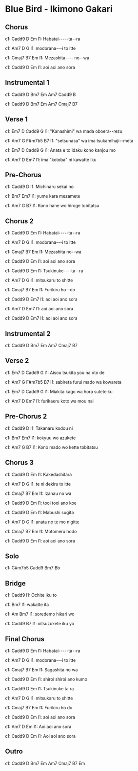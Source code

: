 ---
---

# Blue Bird - Ikimono Gakari

## Chorus
 
c1:       Cadd9 D   Em
l1: Habatai-----ta--ra 

c1:        Am7 D    G
l1: modorana---i to itte 

c1:         Cmaj7 B7  Em
l1: Mezashita---- no--wa 

c1: Cadd9 D     Em
l1: aoi aoi ano sora 

## Instrumental 1
 
c1: Cadd9 D Bm7 Em Am7  Cadd9 B

c1: Cadd9 D Bm7 Em Am7  Cmaj7 B7

## Verse 1
 
c1:         Em7       D Cadd9   G
l1: "Kanashimi" wa mada oboera--rezu 

c1:         Am7     G     F#m7b5    B7
l1: "setsunasa" wa ima tsukamihaji--meta 

c1:       Em7       D     Cadd9  G
l1: Anata e to idaku kono kanjou mo 

c1:          Am7  D        Em7
l1: ima "kotoba" ni kawatte iku 

## Pre-Chorus
 
c1:        Cadd9  D
l1: Michinaru sekai no 

c1:        Bm7  Em7
l1: yume kara mezamete 

c1:        Am7       G         B7
l1: Kono hane wo hiroge tobitatsu 

## Chorus 2
 
c1:       Cadd9 D   Em
l1: Habatai-----ta--ra 

c1:        Am7 D    G
l1: modorana---i to itte 

c1:         Cmaj7 B7  Em
l1: Mezashita     no--wa 

c1: Cadd9 D     Em
l1: aoi   aoi ano sora 

c1:        Cadd9 D   Em
l1: Tsukinuke----ta--ra

c1:        Am7 D    G
l1: mitsukaru to shitte 

c1:       Cmaj7 B7  Em
l1: Furikiru    ho--do

c1: Cadd9 D     Em7
l1: aoi   aoi ano sora 

c1: Am7    D     Em7
l1: aoi   aoi ano sora 

c1: Cadd9 D     Em7
l1: aoi   aoi ano sora 

## Instrumental 2
 
c1: Cadd9 D Bm7 Em Am7  Cmaj7 B7

## Verse 2
 
c1:      Em7       D Cadd9   G
l1: Aisou tsukita you na oto de

c1:      Am7     G     F#m7b5    B7
l1: sabireta furui mado wa kowareta

c1:      Em7       D     Cadd9  G
l1: Miakita kago wa hora suteteiku 

c1:       Am7  D        Em7
l1: furikaeru koto wa mou nai

## Pre-Chorus 2
 
c1:       Cadd9  D
l1: Takanaru kodou ni

c1:        Bm7  Em7
l1: kokyuu wo azukete 

c1:      Am7       G         B7
l1: Kono mado wo kette tobitatsu 

## Chorus 3
 
c1: Cadd9 D   Em
l1: Kakedashitara

c1: Am7 D    G
l1: te ni dekiru to itte

c1: Cmaj7 B7  Em
l1: Izanau no wa

c1: Cadd9 D     Em
l1: tooi tooi ano koe

c1: Cadd9 D   Em
l1: Mabushi sugita 

c1: Am7 D    G
l1: anata no te mo nigitte 

c1: Cmaj7 B7  Em
l1: Motomeru hodo

c1: Cadd9 D     Em
l1: aoi aoi ano sora 

## Solo
 
c1: C#m7b5 Cadd9 Bm7 Bb

## Bridge
 
c1:  Cadd9
l1: Ochite iku to

c1:   Bm7
l1: wakatte ita 

c1:  Am        Bm7
l1: soredemo hikari wo

c1: Cadd9           B7
l1: oitsuzukete iku yo 

## Final Chorus
 
c1:       Cadd9 D   Em
l1: Habatai-----ta--ra 

c1:        Am7 D    G
l1: modorana---i to itte

c1:        Cmaj7 B7  Em
l1: Sagashita    no  wa 

c1:  Cadd9   D      Em
l1: shiroi shiroi ano kumo 

c1:         Cadd9 D   Em
l1: Tsukinuke     ta  ra

c1:        Am7 D    G
l1: mitsukaru to shitte 

c1:       Cmaj7 B7  Em
l1: Furikiru    ho  do 

c1: Cadd9 D     Em
l1: aoi   aoi ano sora 

c1: Am7  D     Em
l1: Aoi aoi ano sora 

c1: Cadd9 D     Em
l1: Aoi  aoi ano sora 

## Outro
 
c1: Cadd9 D Bm7 Em Am7  Cmaj7 B7 Em